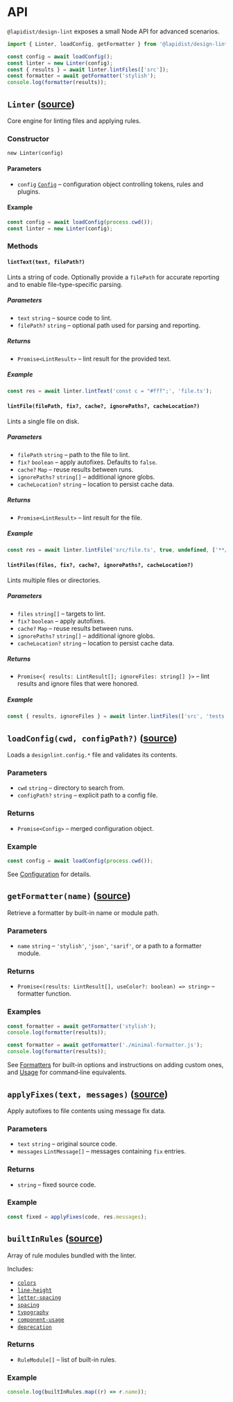 # API

`@lapidist/design-lint` exposes a small Node API for advanced scenarios.

```js
import { Linter, loadConfig, getFormatter } from '@lapidist/design-lint';

const config = await loadConfig();
const linter = new Linter(config);
const { results } = await linter.lintFiles(['src']);
const formatter = await getFormatter('stylish');
console.log(formatter(results));
```

## `Linter` ([source](../src/core/engine.ts))

Core engine for linting files and applying rules.

### Constructor

`new Linter(config)`

#### Parameters

- `config` [`Config`](../src/core/engine.ts) – configuration object controlling tokens, rules and plugins.

#### Example

```ts
const config = await loadConfig(process.cwd());
const linter = new Linter(config);
```

### Methods

#### `lintText(text, filePath?)`

Lints a string of code. Optionally provide a `filePath` for accurate reporting and to enable file-type-specific parsing.

##### Parameters

- `text` `string` – source code to lint.
- `filePath?` `string` – optional path used for parsing and reporting.

##### Returns

- `Promise<LintResult>` – lint result for the provided text.

##### Example

```ts
const res = await linter.lintText('const c = "#fff";', 'file.ts');
```

#### `lintFile(filePath, fix?, cache?, ignorePaths?, cacheLocation?)`

Lints a single file on disk.

##### Parameters

- `filePath` `string` – path to the file to lint.
- `fix?` `boolean` – apply autofixes. Defaults to `false`.
- `cache?` `Map` – reuse results between runs.
- `ignorePaths?` `string[]` – additional ignore globs.
- `cacheLocation?` `string` – location to persist cache data.

##### Returns

- `Promise<LintResult>` – lint result for the file.

##### Example

```ts
const res = await linter.lintFile('src/file.ts', true, undefined, ['**/dist/**']);
```

#### `lintFiles(files, fix?, cache?, ignorePaths?, cacheLocation?)`

Lints multiple files or directories.

##### Parameters

- `files` `string[]` – targets to lint.
- `fix?` `boolean` – apply autofixes.
- `cache?` `Map` – reuse results between runs.
- `ignorePaths?` `string[]` – additional ignore globs.
- `cacheLocation?` `string` – location to persist cache data.

##### Returns

- `Promise<{ results: LintResult[]; ignoreFiles: string[] }>` – lint results and ignore files that were honored.

##### Example

```ts
const { results, ignoreFiles } = await linter.lintFiles(['src', 'tests']);
```

## `loadConfig(cwd, configPath?)` ([source](../src/config/loader.ts))

Loads a `designlint.config.*` file and validates its contents.

### Parameters

- `cwd` `string` – directory to search from.
- `configPath?` `string` – explicit path to a config file.

### Returns

- `Promise<Config>` – merged configuration object.

### Example

```ts
const config = await loadConfig(process.cwd());
```

See [Configuration](./configuration.md) for details.

## `getFormatter(name)` ([source](../src/formatters/index.ts))

Retrieve a formatter by built-in name or module path.

### Parameters

- `name` `string` – `'stylish'`, `'json'`, `'sarif'`, or a path to a formatter module.

### Returns

- `Promise<(results: LintResult[], useColor?: boolean) => string>` – formatter function.

### Examples

```ts
const formatter = await getFormatter('stylish');
console.log(formatter(results));
```

```ts
const formatter = await getFormatter('./minimal-formatter.js');
console.log(formatter(results));
```

See [Formatters](./formatters.md) for built-in options and instructions on adding custom ones, and
[Usage](./usage.md#options) for command‑line equivalents.

## `applyFixes(text, messages)` ([source](../src/core/engine.ts))

Apply autofixes to file contents using message fix data.

### Parameters

- `text` `string` – original source code.
- `messages` `LintMessage[]` – messages containing `fix` entries.

### Returns

- `string` – fixed source code.

### Example

```ts
const fixed = applyFixes(code, res.messages);
```

## `builtInRules` ([source](../src/rules/index.ts))

Array of rule modules bundled with the linter.

Includes:

 - [`colors`](./rules/design-token/colors.md)
 - [`line-height`](./rules/design-token/line-height.md)
 - [`letter-spacing`](./rules/design-token/letter-spacing.md)
 - [`spacing`](./rules/design-token/spacing.md)
 - [`typography`](./rules/design-token/typography.md)
 - [`component-usage`](./rules/design-system/component-usage.md)
 - [`deprecation`](./rules/design-system/deprecation.md)

### Returns

- `RuleModule[]` – list of built-in rules.

### Example

```ts
console.log(builtInRules.map((r) => r.name));
```

